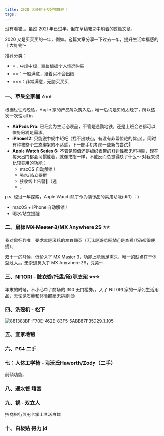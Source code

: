 ```yaml
---
title: 2020 大牙的十大好物推荐！
tags:
---
```


没有看错。。虽然 2021 年已过半，但在草稿箱之中躺着的这篇文章，

2020 又是买买买的一年，例如。这篇文章分享一下过去一年，提升生活幸福感的十大好物～

<!--more--> 

推荐分类：

- ⭐️：中规中矩，建议根据个人情况购买
- ⭐️⭐️：一般满意，跟着买不会出错
- ⭐️⭐️⭐️：非常满意，无脑买买买

### 一、苹果全家桶 ⭐️⭐️⭐️

根据过往的经验，Apple 家的产品每次购入后，唯一后悔是买的太晚了，所以这次一次性 all in 

- **AirPods Pro:** 已经变为生活必须品，不管是通勤地铁，还是上班会议都可以很好的满足需求。
- **iPhone12:** 只能说中规中矩吧（找不出缺点，有没有非常惊艳的优点）。同时有种被整个生态绑架的不适感，下一部手机考虑一些新的尝试🤔
- **Apple Watch Series 6:** 不管是颜值还是编织表带的舒适性都无可挑剔，现在每天出门都会习惯戴着，就像戒指一样，不戴反而总觉得缺了什么～ 对我来说比较实用的功能：
    - macOS 自动解锁！
    - 喝水/站立提醒
    - 接收线上告警🤣（逃 
    - ...

p.s. 经过一年探索，Apple Watch 除了作为装饰品的实用功能(diff) ：）
- macOS + iPhone 自动解锁！
- 喝水/站立提醒

### 二、鼠标 ~~MX Master 3~~/MX Anywhere 2S ⭐️⭐️

我对鼠标的唯一要求就是滚轮的左右翻页（无论是游览网站还是查看代码都很便捷）。

双十一的时候，低价入了 MX Master 3，功能上能满足需求，唯一的缺点在于体型过大。。无奈退货入了 MX Anywhere 2S，完美～

### 三、NITORI - 脏衣娄/托盘/碗/晾衣架 ⭐️⭐️⭐️

年末的时候，不小心中了商场的 300 无门槛券。。入了 NITORI 家的一系列生活用品，无论是质量和体验都毫无挑剔 😊



### 四、洗碗机 - 松下

![88138BBF-F70E-462E-83F5-6ABB87F35D29_1_105](/images/blog/200104_japan_travel/88138BBF-F70E-462E-83F5-6ABB87F35D29_1_105_c.jpeg)


### 五、宜家地毯 


### 六、PS4 二手 

### 七：人体工学椅 - 海沃氏Haworth/Zody（二手）

前倾功能。


### 八、通水管 堵塞

### 九、锅 - 双立人

招商银行信用卡掌上生活白嫖

### 十、白板贴 得力 jd




